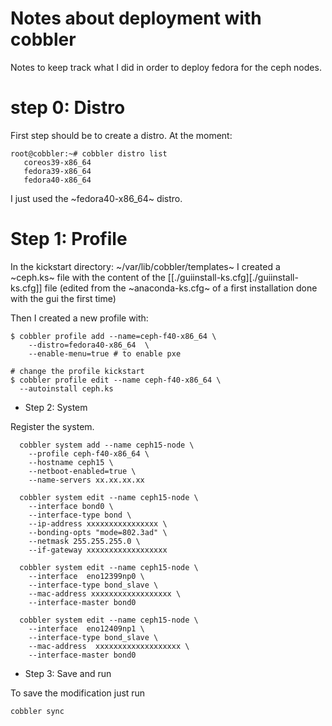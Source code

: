 <!--
SPDX-FileCopyrightText: 2025 2025 Isac Pasianotto <isac.pasianotto@phd.units.it>
SPDX-FileCopyrightText: 2025 2025 Niccolo Tosato <niccolo.tosato@phd.units.it>
SPDX-FileCopyrightText: 2025 2025 Ruggero Lot <ruggero.lot@areasciencepark.it>

SPDX-License-Identifier: CC-BY-4.0
-->

# Notes about deployment with cobbler

Notes to keep track what I did in order to deploy fedora for the ceph nodes.

# step 0: Distro

First step should be to create a distro.
At the moment:

```
root@cobbler:~# cobbler distro list
   coreos39-x86_64
   fedora39-x86_64
   fedora40-x86_64
```

I just used the ~fedora40-x86_64~ distro.

# Step 1: Profile

In the kickstart directory: ~/var/lib/cobbler/templates~ I created a ~ceph.ks~ file with the content of the [[./guiinstall-ks.cfg][./guiinstall-ks.cfg]] file (edited from the ~anaconda-ks.cfg~ of a first installation done with the gui the first time)

Then I created a new profile with:

```
$ cobbler profile add --name=ceph-f40-x86_64 \
    --distro=fedora40-x86_64  \
    --enable-menu=true # to enable pxe

# change the profile kickstart
$ cobbler profile edit --name ceph-f40-x86_64 \
  --autoinstall ceph.ks
```

* Step 2: System

Register the system.

```
  cobbler system add --name ceph15-node \
    --profile ceph-f40-x86_64 \
    --hostname ceph15 \
    --netboot-enabled=true \
    --name-servers xx.xx.xx.xx

  cobbler system edit --name ceph15-node \
    --interface bond0 \
    --interface-type bond \
    --ip-address xxxxxxxxxxxxxxxx \
    --bonding-opts "mode=802.3ad" \
    --netmask 255.255.255.0 \
    --if-gateway xxxxxxxxxxxxxxxxxx

  cobbler system edit --name ceph15-node \
    --interface  eno12399np0 \
    --interface-type bond_slave \
    --mac-address xxxxxxxxxxxxxxxxxx \
    --interface-master bond0

  cobbler system edit --name ceph15-node \
    --interface  eno12409np1 \
    --interface-type bond_slave \
    --mac-address  xxxxxxxxxxxxxxxxxxx \
    --interface-master bond0
```


* Step 3: Save and run

To save the modification just run

```
cobbler sync
```


